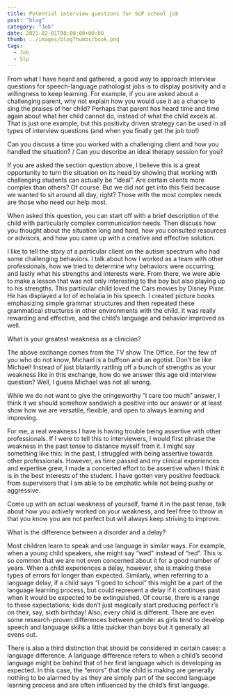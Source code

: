```yaml
---
title: Potential interview questions for SLP school job
post: "blog"
category: "Job"
date: 2021-02-01T00:00:00+00:00
thumb: ../images/blogThumbs/book.png
tags:
  - Job
  - Slp
---
```


From what I have heard and gathered, a good way to approach interview questions for speech-language pathologist jobs is to display positivity and a willingness to keep learning. For example, if you are asked about a challenging parent, why not explain how you would use it as a chance to sing the praises of her child? Perhaps that parent has heard time and time again about what her child cannot do, instead of what the child excels at. That is just one example, but this positivity driven strategy can be used in all types of interview questions (and when you finally get the job too!)

Can you discuss a time you worked with a challenging client and how you handled the situation? / Can you describe an ideal therapy session for you?

If you are asked the section question above, I believe this is a great opportunity to turn the situation on its head by showing that working with challenging students can actually be “ideal”. Are certain clients more complex than others? Of course. But we did not get into this field because we wanted to sit around all day, right? Those with the most complex needs are those who need our help most.

When asked this question, you can start off with a brief description of the child with particularly complex communication needs. Then discuss how you thought about the situation long and hard, how you consulted resources or advisors, and how you came up with a creative and effective solution.

I like to tell the story of a particular client on the autism spectrum who had some challenging behaviors. I talk about how I worked as a team with other professionals, how we tried to determine why behaviors were occurring, and lastly what his strengths and interests were. From there, we were able to make a lesson that was not only interesting to the boy but also playing up to his strengths. This particular child loved the Cars movies by Disney Pixar. He has displayed a lot of echolalia in his speech. I created picture books emphasizing simple grammar structures and then repeated these grammatical structures in other environments with the child. It was really rewarding and effective, and the child’s language and behavior improved as well.

What is your greatest weakness as a clinician?

The above exchange comes from the TV show The Office. For the few of you who do not know, Michael is a buffoon and an egotist. Don’t be like Michael! Instead of just blatantly rattling off a bunch of strengths as your weakness like in this exchange, how do we answer this age old interview question? Well, I guess Michael was not all wrong.

While we do not want to give the cringeworthy “I care too much” answer, I think it we should somehow sandwich a positive into our answer or at least show how we are versatile, flexible, and open to always learning and improving.

For me, a real weakness I have is having trouble being assertive with other professionals. If I were to tell this to interviewers, I would first phrase the weakness in the past tense to distance myself from it. I might say something like this: In the past, I struggled with being assertive towards other professionals. However, as time passed and my clinical experiences and expertise grew, I made a concerted effort to be assertive when I think it is in the best interests of the student. I have gotten very positive feedback from supervisors that I am able to be emphatic while not being pushy or aggressive.

Come up with an actual weakness of yourself, frame it in the past tense, talk about how you actively worked on your weakness, and feel free to throw in that you know you are not perfect but will always keep striving to improve.

What is the difference between a disorder and a delay?

Most children learn to speak and use language in similar ways. For example, when a young child speakers, she might say “wed” instead of “red”. This is so common that we are not even concerned about it for a good number of years. When a child experiences a delay, however, she is making these types of errors for longer than expected. Similarly, when referring to a language delay, if a child says “I goed to school” this might be a part of the language learning process, but could represent a delay if it continues past when it would be expected to be extinguished. Of course, there is a range to these expectations; kids don’t just magically start producing perfect r’s on their, say, sixth birthday! Also, every child is different. There are even some research-proven differences between gender as girls tend to develop speech and language skills a little quicker than boys but it generally all evens out.

There is also a third distinction that should be considered in certain cases: a language difference. A language difference refers to when a child’s second language might be behind that of her first language which is developing as expected. In this case, the “errors” that the child is making are generally nothing to be alarmed by as they are simply part of the second language learning process and are often influenced by the child’s first language.

